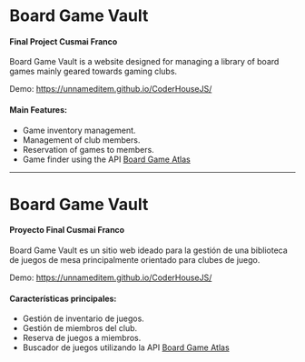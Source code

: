 # Board Game Vault

#### Final Project Cusmai Franco

Board Game Vault is a website designed for managing a library of board games mainly geared towards gaming clubs.

Demo: https://unnameditem.github.io/CoderHouseJS/

#### Main Features:
- Game inventory management.
- Management of club members.
- Reservation of games to members.
- Game finder using the API [Board Game Atlas](https://www.boardgameatlas.com/api/docs)
---
# Board Game Vault

#### Proyecto Final Cusmai Franco

Board Game Vault es un sitio web ideado para la gestión de una biblioteca de juegos de mesa principalmente orientado para clubes de juego.

Demo: https://unnameditem.github.io/CoderHouseJS/

#### Características principales:
- Gestión de inventario de juegos.
- Gestión de miembros del club.
- Reserva de juegos a miembros.
- Buscador de juegos utilizando la API [Board Game Atlas](https://www.boardgameatlas.com/api/docs)

